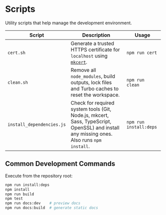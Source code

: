 # Scripts

Utility scripts that help manage the development environment.

| Script | Description | Usage |
| ------ | ----------- | ----- |
| `cert.sh` | Generate a trusted HTTPS certificate for `localhost` using [`mkcert`](https://github.com/FiloSottile/mkcert). | `npm run cert` |
| `clean.sh` | Remove all `node_modules`, build outputs, lock files and Turbo caches to reset the workspace. | `npm run clean` |
| `install_dependencies.js` | Check for required system tools (Git, Node.js, mkcert, Sass, TypeScript, OpenSSL) and install any missing ones. Also runs `npm install`. | `npm run install:deps` |

## Common Development Commands

Execute from the repository root:

```bash
npm run install:deps
npm install
npm run build
npm test
npm run docs:dev    # preview docs
npm run docs:build  # generate static docs
```
